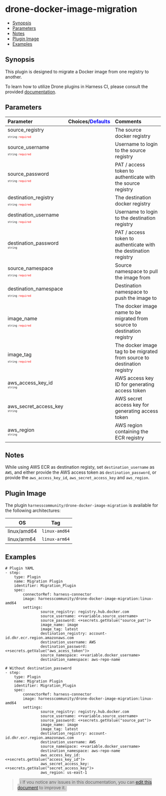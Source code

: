 # drone-docker-image-migration

- [Synopsis](#Synopsis)
- [Parameters](#Paramaters)
- [Notes](#Notes)
- [Plugin Image](#Plugin-Image)
- [Examples](#Examples)

## Synopsis

This plugin is designed to migrate a Docker image from one registry to another.

To learn how to utilize Drone plugins in Harness CI, please consult the provided [documentation](https://developer.harness.io/docs/continuous-integration/use-ci/use-drone-plugins/run-a-drone-plugin-in-ci).

## Parameters

| Parameter                                                                                                                           | Choices/<span style="color:blue;">Defaults</span> | Comments                                                                 |
| :---------------------------------------------------------------------------------------------------------------------------------- | :------------------------------------------------ | :----------------------------------------------------------------------- |
| source_registry <span style="font-size: 10px"><br/>`string`</span> <span style="color:red; font-size: 10px">`required`</span>       |                                                   | The source docker registry                                               |
| source_username <span style="font-size: 10px"><br/>`string`</span> <span style="color:red; font-size: 10px">`required`</span>       |                                                   | Username to login to the source registry                                 |
| source_password <span style="font-size: 10px"><br/>`string`</span> <span style="color:red; font-size: 10px">`required`</span>       |                                                   | PAT / access token to authenticate with the source registry              |
| destination_registry <span style="font-size: 10px"><br/>`string`</span> <span style="color:red; font-size: 10px">`required`</span>  |                                                   | The destination docker registry                                          |
| destination_username <span style="font-size: 10px"><br/>`string`</span> <span style="color:red; font-size: 10px">`required`</span>  |                                                   | Username to login to the destination registry                            |
| destination_password <span style="font-size: 10px"><br/>`string`</span>                                                             |                                                   | PAT / access token to authenticate with the destination registry         |
| source_namespace <span style="font-size: 10px"><br/>`string`</span> <span style="color:red; font-size: 10px">`required`</span>      |                                                   | Source namespace to pull the image from                                  |
| destination_namespace <span style="font-size: 10px"><br/>`string`</span> <span style="color:red; font-size: 10px">`required`</span> |                                                   | Destination namespace to push the image to                               |
| image_name <span style="font-size: 10px"><br/>`string`</span> <span style="color:red; font-size: 10px">`required`</span>            |                                                   | The docker image name to be migrated from source to destination registry |
| image_tag <span style="font-size: 10px"><br/>`string`</span> <span style="color:red; font-size: 10px">`required`</span>             |                                                   | The docker image tag to be migrated from source to destination registry  |
| aws_access_key_id <span style="font-size: 10px"><br/>`string`</span>                                                                |                                                   | AWS access key ID for generating access token                            |
| aws_secret_access_key <span style="font-size: 10px"><br/>`string`</span>                                                            |                                                   | AWS secret access key for generating access token                        |
| aws_region <span style="font-size: 10px"><br/>`string`</span>                                                                       |                                                   | AWS region containing the ECR registry                                   |

## Notes

While using AWS ECR as destination registy, set `destination_username` as `AWS`, and either provide the AWS access token as `destination_password`, or provide the `aws_access_key_id`, `aws_secret_access_key` and `aws_region`.

## Plugin Image

The plugin `harnesscommunity/drone-docker-image-migration` is available for the following architectures:

| OS          | Tag           |
| ----------- | ------------- |
| linux/amd64 | `linux-amd64` |
| linux/arm64 | `linux-arm64` |

## Examples

```
# Plugin YAML
- step:
    type: Plugin
    name: Migration Plugin
    identifier: Migration_Plugin
    spec:
        connectorRef: harness-connector
        image: harnesscommunity/drone-docker-image-migration:linux-amd64
        settings:
                source_registry: registry.hub.docker.com
                source_username: <+variable.source_username>
                source_password: <+secrets.getValue("source_pat")>
                image_name: image
                image_tag: latest
                destination_registry: account-id.dkr.ecr.region.amazonaws.com
                destination_username: AWS
                destination_password: <+secrets.getValue("aws_acess_token")>
                source_namespace: <+variable.docker_username>
                destination_namespace: aws-repo-name

# Without destination_password
- step:
    type: Plugin
    name: Migration Plugin
    identifier: Migration_Plugin
    spec:
        connectorRef: harness-connector
        image: harnesscommunity/drone-docker-image-migration:linux-amd64
        settings:
                source_registry: registry.hub.docker.com
                source_username: <+variable.source_username>
                source_password: <+secrets.getValue("source_pat")>
                image_name: image
                image_tag: latest
                destination_registry: account-id.dkr.ecr.region.amazonaws.com
                destination_username: AWS
                source_namespace: <+variable.docker_username>
                destination_namespace: aws-repo-name
                aws_access_key_id: <+secrets.getValue("access_key_id")>
                aws_secret_access_key: <+secrets.getValue("secret_access_key")>
                aws_region: us-east-1

```

> <span style="font-size: 14px; margin-left:5px; background-color: #d3d3d3; padding: 4px; border-radius: 4px;">ℹ️ If you notice any issues in this documentation, you can [edit this document](https://github.com/harness-community/drone-docker-image-migration/blob/main/README.md) to improve it.</span>
